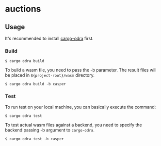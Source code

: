 # auctions

## Usage
It's recommended to install 
[cargo-odra](https://github.com/odradev/cargo-odra) first.

### Build

```
$ cargo odra build
```
To build a wasm file, you need to pass the -b parameter. 
The result files will be placed in `${project-root}/wasm` directory.

```
$ cargo odra build -b casper
```

### Test
To run test on your local machine, you can basically execute the command:

```
$ cargo odra test
```

To test actual wasm files against a backend, 
you need to specify the backend passing -b argument to `cargo-odra`.

```
$ cargo odra test -b casper
```
